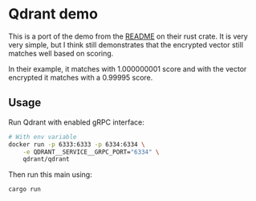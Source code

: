 # Qdrant demo

This is a port of the demo from the [README](https://github.com/qdrant/rust-client/tree/master?tab=readme-ov-file#usage) on their rust crate. It is very very simple, but I think still demonstrates that the encrypted vector still matches well based on scoring.

In their example, it matches with 1.000000001 score and with the vector encrypted it matches with a 0.99995 score.

## Usage

Run Qdrant with enabled gRPC interface:

```bash
# With env variable
docker run -p 6333:6333 -p 6334:6334 \
    -e QDRANT__SERVICE__GRPC_PORT="6334" \
    qdrant/qdrant
```

Then run this main using:

`cargo run`
